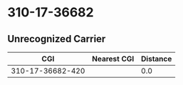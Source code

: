 # 310-17-36682
## Unrecognized Carrier


| CGI | Nearest CGI | Distance |
|-----|-------------|----------|
| 310-17-36682-420 |  | 0.0 |

